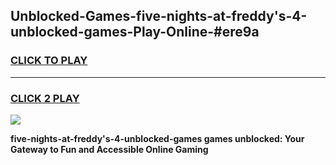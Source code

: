 
## Unblocked-Games-five-nights-at-freddy's-4-unblocked-games-Play-Online-#ere9a
<h3>
<a href="https://premium.freeplayer.one?title=five-nights-at-freddy's-4-unblocked-games&ref=27F">CLICK TO PLAY</a></h3>
<hr>

<h3>
<a href="https://premium.freeplayer.one?title=five-nights-at-freddy's-4-unblocked-games&ref=27F">CLICK 2 PLAY</a>
  
</h3>

<a href="https://premium.freeplayer.one?title=five-nights-at-freddy's-4-unblocked-games&ref=27F"><img src="https://clearcache.store/games.png"></a>


**five-nights-at-freddy's-4-unblocked-games games unblocked: Your Gateway to Fun and Accessible Online Gaming**
